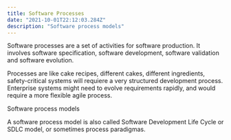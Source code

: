 ```yaml
---
title: Software Processes
date: "2021-10-01T22:12:03.284Z"
description: "Software process models"
---
```


Software processes are a set of activities for software production. It involves software specification, software development, software validation and software evolution.

Processes are like cake recipes, different cakes, different ingredients, safety-critical systems will requiere a very structured development process. Enterprise systems might need to evolve requirements rapidly, and would require a more flexible agile process. 

Software process models

A software process model is also called Software Development Life Cycle or SDLC model, or sometimes process paradigmas.